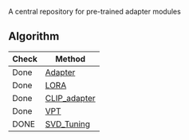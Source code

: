 A central repository for pre-trained adapter modules

## Algorithm

|  Check   | Method  | 
|  ----  | ----  |
| Done  | [Adapter]() |
| Done  | [LORA](https://arxiv.org/abs/2106.09685) |
| Done  | [CLIP_adapter](https://link.springer.com/article/10.1007/s11263-023-01891-x) |
| Done  | [VPT](https://arxiv.org/abs/2203.12119) |
| DONE  | [SVD_Tuning](https://proceedings.neurips.cc/paper_files/paper/2022/hash/f3bfbd65743e60c685a3845bd61ce15f-Abstract-Conference.html) |

